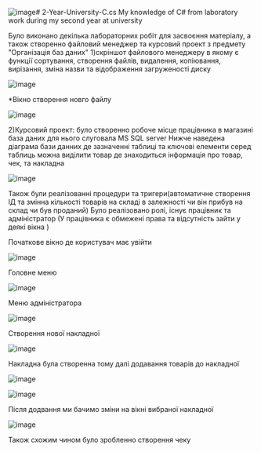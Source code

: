 ![image](https://github.com/Radan1t/2-Year-University-C.cs/assets/117475310/6bd48f40-12d6-4a95-a5ea-6a12df814d56)# 2-Year-University-C.cs
My knowledge of C# from laboratory work during my second year at university

Було виконано декілька лабораторних робіт для засвоєння матеріалу, а також створенно файловий менеджер та курсовий проект з предмету "Організація баз даних"
1)скріншот файлового менеджеру в якому є функції сортування, створення файлів, видалення, копіювання, вирізання, зміна назви та відображення загруженості диску

![image](https://github.com/Radan1t/2-Year-University-C.cs/assets/117475310/889c66f2-327f-4189-99dd-fdbcbe685b37)

*Вікно створення новго файлу

![image](https://github.com/Radan1t/2-Year-University-C.cs/assets/117475310/faad379d-7ff9-4de3-9e5e-9b89e77bd6c3)

2)Курсовий проект: було створенно робоче місце працівника в магазині база даних для нього слуговала MS SQL server
Нижче наведена діаграма бази данних де зазначенні таблиці та ключові елементи серед таблиць можна виділити товар де знаходиться інформація про товар, чек, та накладна

![image](https://github.com/Radan1t/2-Year-University-C.cs/assets/117475310/e642899a-2a2a-42b1-83f3-85b1f4083c66)

Також були реалізованні процедури та тригери(автоматичне створення ІД та змінна кількості товарів на складі в залежності чи він прибув на склад чи був проданий)
Було реалізовано ролі, існує працівник та адміністратор (У працівника є обмежені права та відсутність зайти у деякі вікна ) 

Початкове вікно де користувач має увійти

![image](https://github.com/Radan1t/2-Year-University-C.cs/assets/117475310/6d5dfbe3-0cfb-48bf-bc4b-9e202c237faa)

Головне меню 

![image](https://github.com/Radan1t/2-Year-University-C.cs/assets/117475310/ea03e658-6b8d-4b7e-b080-88dd9903df28)

Меню адміністратора 

![image](https://github.com/Radan1t/2-Year-University-C.cs/assets/117475310/fcddc700-b02e-42ef-a055-824e793759fb)

Створення нової накладної 

![image](https://github.com/Radan1t/2-Year-University-C.cs/assets/117475310/c726f465-3531-4c3b-bf0d-63bdbc5b4759)

Накладна була створенна тому далі додавання товарів до накладної

![image](https://github.com/Radan1t/2-Year-University-C.cs/assets/117475310/547deb90-fcd4-40dd-80d1-021d19423e0e)

![image](https://github.com/Radan1t/2-Year-University-C.cs/assets/117475310/2b9f015d-8305-4069-b30d-7ca8a0f37a64)

Після додвання ми бачимо зміни на вікні вибраної накладної

![image](https://github.com/Radan1t/2-Year-University-C.cs/assets/117475310/f5adcb6a-9b5f-4def-8a4a-6a8da1ee330d)

Також схожим чином було зробленно створення чеку
